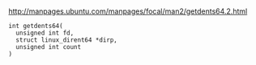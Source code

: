 ###
http://manpages.ubuntu.com/manpages/focal/man2/getdents64.2.html

```
int getdents64(
  unsigned int fd, 
  struct linux_dirent64 *dirp,
  unsigned int count
)
```
